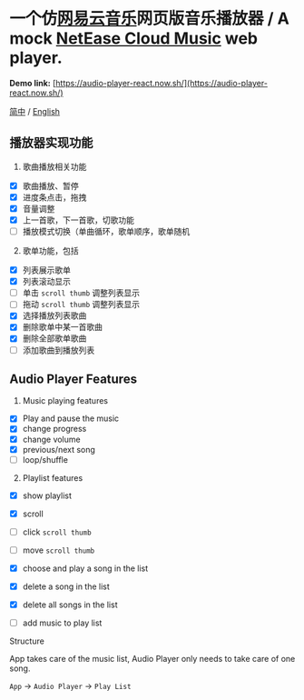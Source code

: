 # 一个仿[网易云音乐](https://music.163.com/)网页版音乐播放器 / A mock [NetEase Cloud Music](https://music.163.com/) web player.

**Demo link:** [https://audio-player-react.now.sh/](https://audio-player-react.now.sh/)

[简中](#%e6%92%ad%e6%94%be%e5%99%a8%e5%ae%9e%e7%8e%b0%e5%8a%9f%e8%83%bd) / [English](#audio-player-features)

## 播放器实现功能

1. 歌曲播放相关功能
  - [x] 歌曲播放、暂停
  - [x] 进度条点击，拖拽
  - [x] 音量调整
  - [x] 上一首歌，下一首歌，切歌功能
  - [ ] 播放模式切换（单曲循环，歌单顺序，歌单随机
2. 歌单功能，包括
  - [x] 列表展示歌单
  - [x] 列表滚动显示
  - [ ] 单击 `scroll thumb` 调整列表显示
  - [ ] 拖动 `scroll thumb` 调整列表显示
  - [x] 选择播放列表歌曲
  - [x] 删除歌单中某一首歌曲
  - [x] 删除全部歌单歌曲
  - [ ] 添加歌曲到播放列表

## Audio Player Features

1. Music playing features
  - [x] Play and pause the music
  - [x] change progress
  - [x] change volume
  - [x] previous/next song
  - [ ] loop/shuffle
2. Playlist features
  - [x] show playlist
  - [x] scroll
  - [ ] click `scroll thumb`
  - [ ] move `scroll thumb`
  - [x] choose and play a song in the list
  - [x] delete a song in the list
  - [x] delete all songs in the list
  - [ ] add music to play list


Structure

App takes care of the music list, Audio Player only needs to take care of one song.

`App` -> `Audio Player` -> `Play List`
